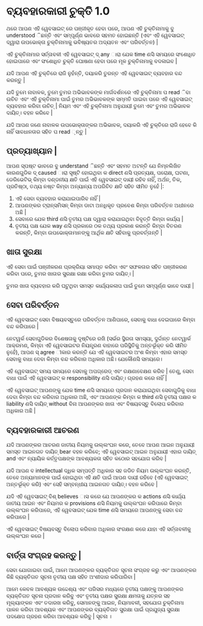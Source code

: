 # ବ୍ୟବହାରକାରୀ ଚୁକ୍ତି 1.0

ଥରେ ଆପଣ ଏହି ୱେବସାଇଟ୍ ରେ ପଞ୍ଜୀକୃତ ହେବା ପରେ, ଆପଣ ଏହି ଚୁକ୍ତିନାମାକୁ ବୁ understood ିଛନ୍ତି ଏବଂ ସମ୍ପୂର୍ଣ୍ଣ ଭାବରେ ସହମତ ହୋଇଛନ୍ତି (ଏବଂ ଏହି ୱେବସାଇଟ୍ ଦ୍ୱାରା ଉପଭୋକ୍ତା ଚୁକ୍ତିନାମାକୁ ଭବିଷ୍ୟତର ଅଦ୍ୟତନ ଏବଂ ପରିବର୍ତ୍ତନ) |

ଏହି ଚୁକ୍ତିନାମାର ସର୍ତ୍ତାବଳୀ ଏହି ୱେବସାଇଟ୍ ଦ୍ any ାରା ଯେକ time ଣସି ସମୟରେ ସଂଶୋଧିତ ହୋଇପାରେ ଏବଂ ସଂଶୋଧିତ ଚୁକ୍ତି ଘୋଷଣା ହେବା ପରେ ମୂଳ ଚୁକ୍ତିନାମାକୁ ବଦଳାଇବ |

ଯଦି ଆପଣ ଏହି ଚୁକ୍ତିରେ ରାଜି ନୁହଁନ୍ତି, ଦୟାକରି ତୁରନ୍ତ ଏହି ୱେବସାଇଟ୍ ବ୍ୟବହାର ବନ୍ଦ କରନ୍ତୁ |

ଯଦି ତୁମେ ନାବାଳକ, ତୁମେ ତୁମର ଅଭିଭାବକଙ୍କ ମାର୍ଗଦର୍ଶନରେ ଏହି ଚୁକ୍ତିନାମା ପ read ିବା ଉଚିତ ଏବଂ ଏହି ଚୁକ୍ତିନାମା ପାଇଁ ତୁମର ଅଭିଭାବକଙ୍କ ସମ୍ମତି ପାଇବା ପରେ ଏହି ୱେବସାଇଟ୍ ବ୍ୟବହାର କରିବା ଉଚିତ୍ | ନିୟମ ଏବଂ ଏହି ଚୁକ୍ତିନାମା ଅନୁଯାୟୀ ତୁମେ ଏବଂ ତୁମର ଅଭିଭାବକ ଦାୟିତ୍। ବହନ କରିବେ |

ଯଦି ଆପଣ ଜଣେ ନାବାଳକ ଉପଭୋକ୍ତାଙ୍କର ଅଭିଭାବକ, ଦୟାକରି ଏହି ଚୁକ୍ତିରେ ରାଜି ହେବେ କି ନାହିଁ ସାବଧାନତାର ସହିତ ପ read ଼ନ୍ତୁ |

## ପ୍ରତ୍ୟାଖ୍ୟାନ |

ଆପଣ ସ୍ପଷ୍ଟ ଭାବରେ ବୁ understand ିଛନ୍ତି ଏବଂ ସହମତ ଅଟନ୍ତି ଯେ ନିମ୍ନଲିଖିତ କାରଣଗୁଡିକ ଦ୍ caused ାରା ସୃଷ୍ଟି ହୋଇଥିବା କ direct ଣସି ପ୍ରତ୍ୟକ୍ଷ, ପରୋକ୍ଷ, ଘଟଣା, ଡେରିଭେଟିଭ୍ କିମ୍ବା ଦଣ୍ଡନୀୟ କ୍ଷତି ପାଇଁ ଏହି ୱେବସାଇଟ୍ ଦାୟୀ ରହିବ ନାହିଁ, ଅର୍ଥନ, ତିକ, ପ୍ରତିଷ୍ଠା, ତଥ୍ୟ ନଷ୍ଟ କିମ୍ବା ଅନ୍ୟାନ୍ୟ ଅପରିଚିତ କ୍ଷତି ସହିତ ସୀମିତ ନୁହେଁ |:

1. ଏହି ସେବା ବ୍ୟବହାର କରାଯାଇପାରିବ ନାହିଁ |
1. ଆପଣଙ୍କର ଟ୍ରାନ୍ସମିସନ୍ କିମ୍ବା ଡାଟା ଅନଧିକୃତ ପ୍ରବେଶ କିମ୍ବା ପରିବର୍ତ୍ତନ ଅଧୀନରେ ଅଛି |
1. ସେବାରେ ଯେକ third ଣସି ତୃତୀୟ ପକ୍ଷ ଦ୍ୱାରା କରାଯାଇଥିବା ବିବୃତ୍ତି କିମ୍ବା କାର୍ଯ୍ୟ |
1. ତୃତୀୟ ପକ୍ଷ ଯେକ way ଣସି ପ୍ରକାରେ ଠକ ତଥ୍ୟ ପ୍ରକାଶ କରନ୍ତି କିମ୍ବା ବିତରଣ କରନ୍ତି, କିମ୍ବା ଉପଭୋକ୍ତାମାନଙ୍କୁ ଆର୍ଥିକ କ୍ଷତି ସହିବାକୁ ପ୍ରବର୍ତ୍ତାନ୍ତି |

## ଖାତା ସୁରକ୍ଷା

ଏହି ସେବା ପାଇଁ ପଞ୍ଜୀକରଣ ପ୍ରକ୍ରିୟା ସମାପ୍ତ କରିବା ଏବଂ ସଫଳତାର ସହିତ ପଞ୍ଜୀକରଣ କରିବା ପରେ, ତୁମର ଖାତାର ସୁରକ୍ଷା ରକ୍ଷା କରିବା ତୁମର ଦାୟିତ୍। |

ତୁମର ଖାତା ବ୍ୟବହାର କରି ଘଟୁଥିବା ସମସ୍ତ କାର୍ଯ୍ୟକଳାପ ପାଇଁ ତୁମେ ସମ୍ପୂର୍ଣ୍ଣ ଭାବେ ଦାୟୀ |

## ସେବା ପରିବର୍ତ୍ତନ

ଏହି ୱେବସାଇଟ୍ ସେବା ବିଷୟବସ୍ତୁରେ ପରିବର୍ତ୍ତନ ଆଣିପାରେ, ସେବାକୁ ବାଧା ଦେଇପାରେ କିମ୍ବା ବନ୍ଦ କରିପାରେ |

ନେଟୱର୍କ ସେବାଗୁଡିକର ବିଶେଷତାକୁ ଦୃଷ୍ଟିରେ ରଖି (ସର୍ଭର ସ୍ଥିରତା ସମସ୍ୟା, ଦୁର୍ଦ୍ଦାନ୍ତ ନେଟୱାର୍କ ଆକ୍ରମଣ, କିମ୍ବା ଏହି ୱେବସାଇଟର ନିୟନ୍ତ୍ରଣ ବାହାରେ ପରିସ୍ଥିତିକୁ ଅନ୍ତର୍ଭୂକ୍ତ କରି ସୀମିତ ନୁହେଁ), ଆପଣ ସ୍ agree ୀକାର କରନ୍ତି ଯେ ଏହି ୱେବସାଇଟର ଅଂଶ କିମ୍ବା ଏହାର ସମସ୍ତ ସେବାକୁ ବାଧା ଦେବା କିମ୍ବା ବନ୍ଦ କରିବାର ଅଧିକାର ଅଛି। ଯେକୌଣସି ସମୟରେ।

ଏହି ୱେବସାଇଟ୍ ସମୟ ସମୟରେ ସେବାକୁ ଅପଗ୍ରେଡ୍ ଏବଂ ରକ୍ଷଣାବେକ୍ଷଣ କରିବ | ତେଣୁ, ସେବା ବାଧା ପାଇଁ ଏହି ୱେବସାଇଟ୍ କ responsibility ଣସି ଦାୟିତ୍। ଗ୍ରହଣ କରେ ନାହିଁ |

ଏହି ୱେବସାଇଟ୍ ଆପଣଙ୍କୁ ଯେକ time ଣସି ସମୟରେ ପ୍ରଦାନ କରାଯାଇଥିବା ସେବାଗୁଡିକୁ ବାଧା ଦେବା କିମ୍ବା ବନ୍ଦ କରିବାର ଅଧିକାର ଅଛି, ଏବଂ ଆପଣଙ୍କ କିମ୍ବା କ third ଣସି ତୃତୀୟ ପକ୍ଷର କ liability ଣସି ଦାୟିତ୍ without ବିନା ଆପଣଙ୍କର ଖାତା ଏବଂ ବିଷୟବସ୍ତୁ ବିଲୋପ କରିବାର ଅଧିକାର ଅଛି |

## ବ୍ୟବହାରକାରୀ ଆଚରଣ

ଯଦି ଆପଣଙ୍କର ଆଚରଣ ଜାତୀୟ ନିୟମକୁ ଉଲ୍ଲଂଘନ କରେ, ତେବେ ଆପଣ ଆଇନ ଅନୁଯାୟୀ ସମସ୍ତ ଆଇନଗତ ଦାୟିତ୍ bear ବହନ କରିବେ; ଏହି ୱେବସାଇଟ୍ ଆଇନ ଅନୁଯାୟୀ ଏହାର ଦାୟିତ୍ and ଏବଂ ନ୍ୟାୟିକ କର୍ତ୍ତୃପକ୍ଷଙ୍କ ଆବଶ୍ୟକତା ସହିତ କଠୋର ସହଯୋଗ କରିବ |

ଯଦି ଆପଣ ବ intellectual ଦ୍ଧିକ ସମ୍ପତ୍ତି ଅଧିକାର ସହ ଜଡିତ ନିୟମ ଉଲ୍ଲଂଘନ କରନ୍ତି, ତେବେ ଅନ୍ୟମାନଙ୍କ ପାଇଁ ହୋଇଥିବା ଏହି କ୍ଷତି ପାଇଁ ଆପଣ ଦାୟୀ ରହିବେ (ଏହି ୱେବସାଇଟ୍ ଅନ୍ତର୍ଭୂକ୍ତ କରି) ଏବଂ ସେହି ସମ୍ବନ୍ଧୀୟ ଆଇନଗତ ଦାୟିତ୍। ବହନ କରିବେ |

ଯଦି ଏହି ୱେବସାଇଟ୍ ବିଶ୍ believes ାସ କରେ ଯେ ଆପଣଙ୍କର କ actions ଣସି କାର୍ଯ୍ୟ ଜାତୀୟ ଆଇନ ଏବଂ ନିୟମର କ provisions ଣସି ନିୟମକୁ ଉଲ୍ଲଂଘନ କରିପାରେ କିମ୍ବା ଉଲ୍ଲଂଘନ କରିପାରେ, ଏହି ୱେବସାଇଟ୍ ଯେକ time ଣସି ସମୟରେ ଆପଣଙ୍କୁ ସେବା ବନ୍ଦ କରିପାରେ |

ଏହି ୱେବସାଇଟ୍ ବିଷୟବସ୍ତୁ ବିଲୋପ କରିବାର ଅଧିକାର ସଂରକ୍ଷଣ କରେ ଯାହା ଏହି ସର୍ତ୍ତାବଳୀକୁ ଉଲ୍ଲଂଘନ କରେ |

## ବାର୍ତ୍ତା ସଂଗ୍ରହ କରନ୍ତୁ |

ସେବା ଯୋଗାଇବା ପାଇଁ, ଆମେ ଆପଣଙ୍କର ବ୍ୟକ୍ତିଗତ ସୂଚନା ସଂଗ୍ରହ କରୁ ଏବଂ ଆପଣଙ୍କର କିଛି ବ୍ୟକ୍ତିଗତ ସୂଚନା ତୃତୀୟ ପକ୍ଷ ସହିତ ଅଂଶୀଦାର କରିପାରିବା |

ଆମେ କେବଳ ଆବଶ୍ୟକ ଉଦ୍ଦେଶ୍ୟ ଏବଂ ପରିସର ମଧ୍ୟରେ ତୃତୀୟ ପକ୍ଷଙ୍କୁ ଆପଣଙ୍କର ବ୍ୟକ୍ତିଗତ ସୂଚନା ପ୍ରଦାନ କରିବୁ ଏବଂ ତୃତୀୟ ପକ୍ଷର ସୁରକ୍ଷା କ୍ଷମତାକୁ ଯତ୍ନର ସହ ମୂଲ୍ୟାଙ୍କନ ଏବଂ ତଦାରଖ କରିବୁ, ସେମାନଙ୍କୁ ଆଇନ, ନିୟମାବଳୀ, ସହଯୋଗ ଚୁକ୍ତିନାମା ପାଳନ କରିବା ଆବଶ୍ୟକ ଏବଂ ଆପଣଙ୍କର ବ୍ୟକ୍ତିଗତ ସୁରକ୍ଷା ପାଇଁ ପ୍ରଯୁଜ୍ୟ ସୁରକ୍ଷା ପଦକ୍ଷେପ ଗ୍ରହଣ କରିବା ଆବଶ୍ୟକ କରିବୁ | ସୂଚନା ।
